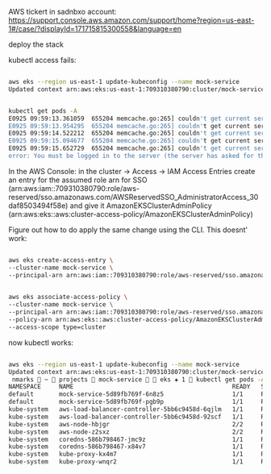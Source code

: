 AWS tickert in sadnbxo account:
https://support.console.aws.amazon.com/support/home?region=us-east-1#/case/?displayId=171715815300558&language=en

deploy the stack


kubectl access fails:
```bash

aws eks --region us-east-1 update-kubeconfig --name mock-service
Updated context arn:aws:eks:us-east-1:709310380790:cluster/mock-service in /home/nmarks/.kube/config


kubectl get pods -A
E0925 09:59:13.361059  655204 memcache.go:265] couldn't get current server API group list: the server has asked for the client to provide credentials
E0925 09:59:13.954295  655204 memcache.go:265] couldn't get current server API group list: the server has asked for the client to provide credentials
E0925 09:59:14.522212  655204 memcache.go:265] couldn't get current server API group list: the server has asked for the client to provide credentials
E0925 09:59:15.094677  655204 memcache.go:265] couldn't get current server API group list: the server has asked for the client to provide credentials
E0925 09:59:15.652729  655204 memcache.go:265] couldn't get current server API group list: the server has asked for the client to provide credentials
error: You must be logged in to the server (the server has asked for the client to provide credentials)

```
In the AWS Console:
in the cluster -> Access -> IAM Access Entries create an entry for the assumed role arn for SSO (arn:aws:iam::709310380790:role/aws-reserved/sso.amazonaws.com/AWSReservedSSO_AdministratorAccess_30daf8503494f58e) and give it AmazonEKSClusterAdminPolicy (arn:aws:eks::aws:cluster-access-policy/AmazonEKSClusterAdminPolicy)

Figure out how to do apply the same change using the CLI. This doesnt' work:
```bash

aws eks create-access-entry \
--cluster-name mock-service \
--principal-arn arn:aws:iam::709310380790:role/aws-reserved/sso.amazonaws.com/AWSReservedSSO_AdministratorAccess_30daf8503494f58e

    
aws eks associate-access-policy \
--cluster-name mock-service \
--principal-arn arn:aws:iam::709310380790:role/aws-reserved/sso.amazonaws.com/AWSReservedSSO_AdministratorAccess_30daf8503494f58e \
--policy-arn arn:aws:eks::aws:cluster-access-policy/AmazonEKSClusterAdminPolicy \
--access-scope type=cluster

```

now kubectl works:
```bash

aws eks --region us-east-1 update-kubeconfig --name mock-service
Updated context arn:aws:eks:us-east-1:709310380790:cluster/mock-service in /home/nmarks/.kube/config
 nmarks  ~  projects  mock-service   eks ✚ 1  kubectl get pods -A
NAMESPACE     NAME                                            READY   STATUS    RESTARTS   AGE
default       mock-service-5d89fb769f-6n8z5                   1/1     Running   0          3m26s
default       mock-service-5d89fb769f-pgb9p                   1/1     Running   0          3m26s
kube-system   aws-load-balancer-controller-5bb6c9458d-6qjlm   1/1     Running   0          3m15s
kube-system   aws-load-balancer-controller-5bb6c9458d-92scf   1/1     Running   0          3m15s
kube-system   aws-node-hbjgr                                  2/2     Running   0          7m22s
kube-system   aws-node-z2sxz                                  2/2     Running   0          7m22s
kube-system   coredns-586b798467-jmc9z                        1/1     Running   0          10m
kube-system   coredns-586b798467-x84v7                        1/1     Running   0          10m
kube-system   kube-proxy-kx4m7                                1/1     Running   0          7m22s
kube-system   kube-proxy-wnqr2                                1/1     Running   0          7m22s

```
